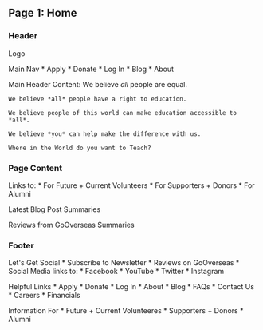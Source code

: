 ## Page 1: Home

### Header
Logo

Main Nav
    * Apply
    * Donate
    * Log In
    * Blog
    * About

Main Header Content:
    We believe *all* people are equal.

    We believe *all* people have a right to education.

    We believe people of this world can make education accessible to *all*.

    We believe *you* can help make the difference with us.

    Where in the World do you want to Teach?

### Page Content

Links to:
    * For Future + Current Volunteers
    * For Supporters + Donors
    * For Alumni

Latest Blog Post Summaries

Reviews from GoOverseas Summaries

### Footer

Let's Get Social
    * Subscribe to Newsletter
    * Reviews on GoOverseas
    * Social Media links to:
        * Facebook
        * YouTube
        * Twitter
        * Instagram

Helpful Links
    * Apply
    * Donate
    * Log In
    * About
    * Blog
    * FAQs
    * Contact Us
    * Careers
    * Financials

Information For
    * Future + Current Volunteeres
    * Supporters + Donors
    * Alumni
